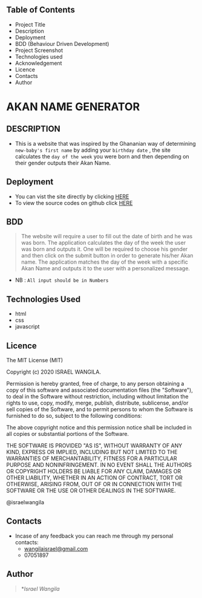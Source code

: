 ## Table of Contents

- Project Title
- Description
- Deployment
- BDD (Behaviour Driven Development)
- Project Screenshot
- Technologies used
- Acknowledgement
- Licence
- Contacts
- Author

# AKAN NAME GENERATOR
## DESCRIPTION

- This is a website that was inspired by the Ghananian way of determining `new-baby's first name` by adding your `birthday date` , the site calculates the `day of the week` you were born and then depending on their gender outputs their Akan Name.

## Deployment

- You can vist the site directly by clicking [HERE](https://israelwangila.github.io/akan-birthdays/.)
- To view the source codes on github click [HERE]()

## BDD

> The website will require a user to fill out the date of birth and he was was born.
> The application calculates the day of the week the user was born and outputs it.
> One will be required to choose his gender and then click on the submit button in order to generate his/her Akan name.
> The application matches the day of the week with a specific Akan Name and outputs it to the user with a personalized message.

- NB : `All input should be in Numbers`

## Technologies Used
- html
 - css
 - javascript
 
 ## Licence

The MIT License (MIT)

Copyright (c) 2020 ISRAEL WANGILA.

Permission is hereby granted, free of charge, to any person obtaining a copy of this software and associated documentation files (the "Software"), to deal in the Software without restriction, including without limitation the rights to use, copy, modify, merge, publish, distribute, sublicense, and/or sell copies of the Software, and to permit persons to whom the Software is furnished to do so, subject to the following conditions:

The above copyright notice and this permission notice shall be included in all copies or substantial portions of the Software.

THE SOFTWARE IS PROVIDED "AS IS", WITHOUT WARRANTY OF ANY KIND, EXPRESS OR IMPLIED, INCLUDING BUT NOT LIMITED TO THE WARRANTIES OF MERCHANTABILITY, FITNESS FOR A PARTICULAR PURPOSE AND NONINFRINGEMENT. IN NO EVENT SHALL THE AUTHORS OR COPYRIGHT HOLDERS BE LIABLE FOR ANY CLAIM, DAMAGES OR OTHER LIABILITY, WHETHER IN AN ACTION OF CONTRACT, TORT OR OTHERWISE, ARISING FROM, OUT OF OR IN CONNECTION WITH THE SOFTWARE OR THE USE OR OTHER DEALINGS IN THE SOFTWARE.

@israelwangila

## Contacts

- Incase of any feedback you can reach me through my personal contacts:
  - wangilaisrael@gmail.com
  - 07051897

## Author

> **Israel Wangila*